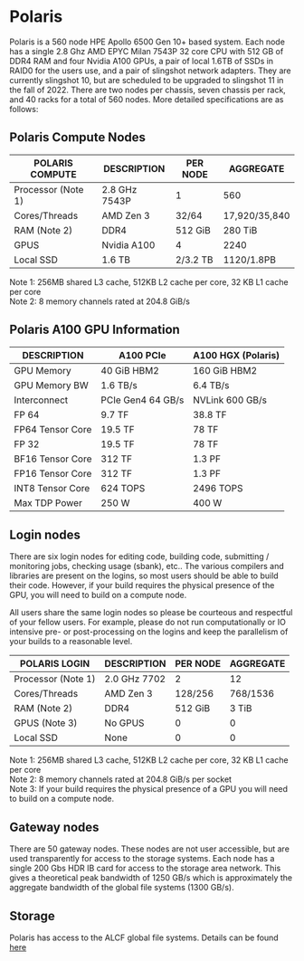 # Polaris
Polaris is a 560 node HPE Apollo 6500 Gen 10+ based system.  Each node has a single 2.8 Ghz AMD EPYC Milan 7543P 32 core CPU with 512 GB of DDR4 RAM and four Nvidia A100 GPUs, a pair of local 1.6TB of SSDs in RAID0 for the users use, and a pair of slingshot network adapters.  They are currently slingshot 10, but are scheduled to be upgraded to slingshot 11 in the fall of 2022.  There are two nodes per chassis, seven chassis per rack, and 40 racks for a total of 560 nodes.  More detailed specifications are as follows:

## Polaris Compute Nodes
| POLARIS COMPUTE | DESCRIPTION | PER NODE | AGGREGATE |
|---------|-------------|----------|-----------|
| Processor (Note 1) | 2.8 GHz 7543P | 1 | 560 |
| Cores/Threads | AMD Zen 3 | 32/64 | 17,920/35,840 |
| RAM (Note 2) | DDR4 | 512 GiB | 280 TiB |
| GPUS | Nvidia A100 | 4 | 2240 |
| Local SSD | 1.6 TB | 2/3.2 TB | 1120/1.8PB |

Note 1: 256MB shared L3 cache, 512KB L2 cache per core, 32 KB L1 cache per core  
Note 2: 8 memory channels rated at 204.8 GiB/s

## Polaris A100 GPU Information
| DESCRIPTION | A100 PCIe | A100 HGX (Polaris) |
|-------------|----------|-----------|
| GPU Memory | 40 GiB HBM2 | 160 GiB HBM2 |
| GPU Memory BW | 1.6 TB/s | 6.4 TB/s |
| Interconnect | PCIe Gen4 64 GB/s | NVLink 600 GB/s |
| FP 64 | 9.7 TF | 38.8 TF |
| FP64 Tensor Core | 19.5 TF | 78 TF |
| FP 32 | 19.5 TF | 78 TF |
| BF16 Tensor Core | 312 TF | 1.3 PF |
| FP16 Tensor Core | 312 TF | 1.3 PF |
| INT8 Tensor Core | 624 TOPS | 2496 TOPS |
| Max TDP Power | 250 W | 400 W |


## Login nodes
There are six login nodes for editing code, building code, submitting / monitoring jobs, checking usage (sbank), etc..  The various compilers and libraries are present on the logins, so most users should be able to build their code.  However, if your build requires the physical presence of the GPU, you will need to build on a compute node.  

All users share the same login nodes so please be courteous and respectful of your fellow users.  For example, please do not run computationally or IO intensive pre- or post-processing on the logins and keep the parallelism of your builds to a reasonable level.

| POLARIS LOGIN | DESCRIPTION | PER NODE | AGGREGATE |
|---------|-------------|----------|-----------|
| Processor (Note 1) | 2.0 GHz 7702 | 2 | 12 |
| Cores/Threads | AMD Zen 3 | 128/256 | 768/1536 |
| RAM (Note 2) | DDR4 | 512 GiB | 3 TiB |
| GPUS (Note 3) |No GPUS | 0 | 0 |
| Local SSD | None | 0 | 0 |

Note 1: 256MB shared L3 cache, 512KB L2 cache per core, 32 KB L1 cache per core  
Note 2: 8 memory channels rated at 204.8 GiB/s per socket  
Note 3: If your build requires the physical presence of a GPU you will need to build on a compute node.


## Gateway nodes
There are 50 gateway nodes.  These nodes are not user accessible, but are used transparently for access to the storage systems.  Each node has a single 200 Gbs HDR IB card for access to the storage area network.  This gives a theoretical peak bandwidth of 1250 GB/s which is approximately the aggregate bandwidth of the global file systems (1300 GB/s).


## Storage
Polaris has access to the ALCF global file systems.  Details can be found [here](../data-management/filesystem-and-storage/polaris-disk-quota.md)
